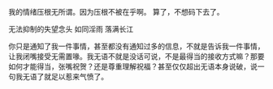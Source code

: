 我的情绪压根无所谓。因为压根不被在乎啊。
算了，不想码下去了。

无法抑制的失望念头
如同淫雨
落满长江


你只是通知了我一件事情，甚至都没有通知过多的信息，不就是告诉我一件事情，让我闭嘴接受无需置喙。我无语不就是没话可说，不是最得当的接收方式嘛？那要如何才能得当，张嘴祝贺？还是尊重理解祝福？甚至仅仅超出无语本身说破，说一句我无语了就足以惹来气愤了。

